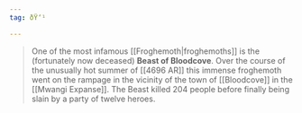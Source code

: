 ```yaml
---
tag: ðŸ‘¹

---
```

> One of the most infamous [[Froghemoth|froghemoths]] is the (fortunately now deceased) **Beast of Bloodcove**. Over the course of the unusually hot summer of [[4696 AR]] this immense froghemoth went on the rampage in the vicinity of the town of [[Bloodcove]] in the [[Mwangi Expanse]]. The Beast killed 204 people before finally being slain by a party of twelve heroes.







